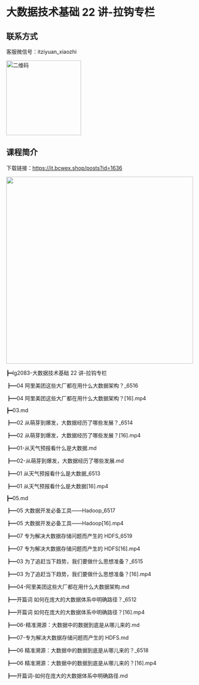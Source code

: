 # 大数据技术基础 22 讲-拉钩专栏

## 联系方式

客服微信号：itziyuan_xiaozhi

<img src="https://ziyuanyun.oss-cn-guangzhou.aliyuncs.com/common/20240614073449/666b82192834a.jpg" width="200" height="200" alt="二维码">

## 课程简介

下载链接：https://it.bcwex.shop/posts?id=1636

<img src="https://ziyuanyun.oss-cn-guangzhou.aliyuncs.com/yun/20240515183456/66448fd06a237.jpg" width="500" alt="">

  ┣━lg2083-大数据技术基础 22 讲-拉钩专栏

 ┣━04 阿里美团这些大厂都在用什么大数据架构？_6516

 ┣━04 阿里美团这些大厂都在用什么大数据架构？[16].mp4

 ┣━03.md

 ┣━02 从萌芽到爆发，大数据经历了哪些发展？_6514

 ┣━02 从萌芽到爆发，大数据经历了哪些发展？[16].mp4

 ┣━01-从天气预报看什么是大数据.md

 ┣━02-从萌芽到爆发，大数据经历了哪些发展.md

 ┣━01 从天气预报看什么是大数据_6513

 ┣━01 从天气预报看什么是大数据[16].mp4

 ┣━05.md

 ┣━05 大数据开发必备工具——Hadoop_6517

 ┣━05 大数据开发必备工具——Hadoop[16].mp4

 ┣━07 专为解决大数据存储问题而产生的 HDFS_6519

 ┣━07 专为解决大数据存储问题而产生的 HDFS[16].mp4

 ┣━03 为了追赶当下趋势，我们要做什么思想准备？_6515

 ┣━03 为了追赶当下趋势，我们要做什么思想准备？[16].mp4

 ┣━04-阿里美团这些大厂都在用什么大数据架构.md

 ┣━开篇词 如何在庞大的大数据体系中明确路径？_6512

 ┣━开篇词 如何在庞大的大数据体系中明确路径？[16].mp4

 ┣━06-精准溯源：大数据中的数据到底是从哪儿来的.md

 ┣━07-专为解决大数据存储问题而产生的 HDFS.md

 ┣━06 精准溯源：大数据中的数据到底是从哪儿来的？_6518

 ┣━06 精准溯源：大数据中的数据到底是从哪儿来的？[16].mp4

 ┣━开篇词-如何在庞大的大数据体系中明确路径.md

  
